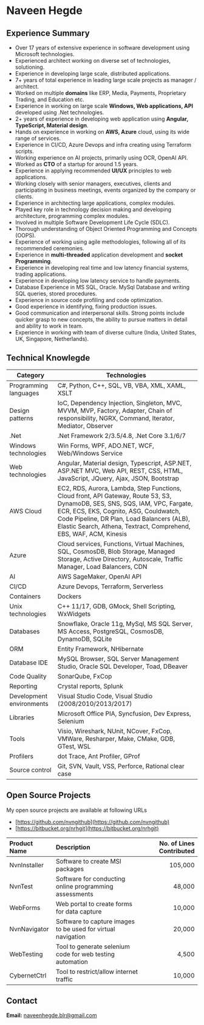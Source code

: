 # Naveen Hegde

## Experience Summary

* Over 17 years of extensive experience in software development using Microsoft technologies.
* Experienced architect working on diverse set of technologies, solutioning.
* Experience in developing large scale, distributed applications.
* 7+ years of total experience in leading large scale projects as manager / architect.
* Worked on multiple **domains** like ERP, Media, Payments, Proprietary Trading, and Education etc.
* Experience in working on large scale **Windows, Web applications, API** developed using .Net technologies.
* 2+ years of experience in developing web application using **Angular, TypeScript, Material design**.
* Hands on experience in working on **AWS, Azure** cloud, using its wide range of services.
* Experience in CI/CD, Azure Devops and infra creating using Terraform scripts.
* Working experience on AI projects, primarily using OCR, OpenAI API.
* Worked as **CTO** of a startup for around 1.5 years.
* Experience in applying recommended **UI/UX** principles to web applications.
* Working closely with senior managers, executives, clients and participating in business meetings, events organized by the company or clients.
* Experience in architecting large applications, complex modules.
* Played key role in technology decision making and developing architecture, programming complex modules.
* Involved in multiple Software Development Life Cycle (SDLC).
* Thorough understanding of Object Oriented Programming and Concepts (OOPS).
* Experience of working using agile methodologies, following all of its recommended ceremonies.
* Experience in **multi-threaded** application development and **socket Programming**.
* Experience in developing real time and low latency financial systems, trading applications.
* Experience in developing low latency service to handle payments.
* Database Experience in MS SQL, Oracle. MySql Database and writing SQL queries, stored procedures.
* Experience in source code profiling and code optimization.
* Good experience in identifying, fixing production issues.
* Good communication and interpersonal skills. Strong points include quicker grasp to new concepts, the ability to pursue matters in detail and ability to work in team.
* Experience in working with team of diverse culture (India, United States, UK, Singapore, Netherlands).

## Technical Knowlegde


| Category | Technologies |
| ---  | ---- |
| Programming languages | C#, Python, C++, SQL, VB, VBA, XML, XAML, XSLT |
| Design patterns | IoC, Dependency Injection, Singleton, MVC, MVVM, MVP, Factory, Adapter, Chain of responsibility, NGRX, Command, Iterator, Mediator, Observer |
| .Net| .Net Framework 2/3.5/4.8, .Net Core 3.1/6/7 |
| Windows technologies | Win Forms, WPF, ADO.NET, WCF, Web/Windows Service |
| Web technologies | Angular, Material design, Typescript, ASP.NET, ASP.NET MVC, Web API, REST, CSS, HTML, JavaScript, JQuery, Ajax, JSON, Bootstrap |
| AWS Cloud | EC2, RDS, Aurora, Lambda, Step Functions, Cloud front, API Gateway, Route 53, S3, DynamoDB, SES, SNS, SQS, IAM, VPC, Fargate, ECR, ECS, EKS, Cognito, ASG, Couldwatch, Code Pipeline, DR Plan, Load Balancers (ALB), Elastic Search, Athena, Textract, Comprehend, EBS, WAF, ACM, Kinesis |
| Azure | Cloud services, Functions, Virtual Machines, SQL, CosmosDB, Blob Storage, Managed Storage, Active Directory, Autoscale, Traffic Manager, Load Balancers, CDN |
| AI  | AWS SageMaker, OpenAI API |
| CI/CD | Azure Devops, Terraform, Serverless |
| Containers | Dockers |
| Unix technologies | C++ 11/17, GDB, GMock, Shell Scripting, WxWidgets |
| Databases | Snowflake, Oracle 11g, MySql, MS SQL Server, MS Access, PostgreSQL, CosmosDB, DynamoDB, SQLite |
| ORM | Entity Framework, NHibernate |
| Database IDE | MySQL Browser, SQL Server Management Studio, Oracle SQL Developer, Toad, DBeaver |
| Code Quality | SonarQube, FxCop |
| Reporting  | Crystal reports, Splunk |
| Development environments | Visual Studio Code, Visual Studio (2008/2010/2013/2017) |
| Libraries | Microsoft Office PIA, Syncfusion, Dev Express, Selenium |
| Tools | Visio, Wireshark, NUnit, NCover, FxCop, VMWare, Resharper, Make, CMake, GDB, GTest, WSL |
| Profilers | dot Trace, Ant Profiler, GProf |
| Source control | Git, SVN, Vault, VSS, Perforce, Rational clear case |

## Open Source Projects

My open source projects are available at following URLs 
* [https://github.com/nvngithub](https://github.com/nvngithub)
*	[https://bitbucket.org/nrhgit](https://bitbucket.org/nrhgit)

|Product Name|Description|No. of Lines Contributed|
|:---|:---|---:|
|NvnInstaller|Software to create MSI packages|105,000
|NvnTest|Software for conducting online programming assessments|48,000
|WebForms|Web portal to create forms for data capture|10,000
|NvnNavigator|Software to capture images to be used for virtual navigation|20,000
|WebTesting|Tool to generate selenium code for web testing automation|4,500
|CybernetCtrl|Tool to restrict/allow internet traffic|10,000

## Contact

**Email:** [naveenhegde.blr@gmail.com](mailto:naveenhegde.blr@gmail.com)

